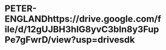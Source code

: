 # PETER-ENGLANDhttps://drive.google.com/file/d/12gUJBH3hIG8yvC3bln8y3FupPe7gFwrD/view?usp=drivesdk 

